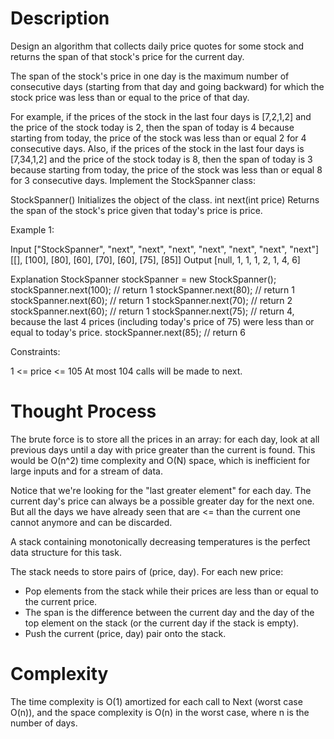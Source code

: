 # Description 

Design an algorithm that collects daily price quotes for some stock and returns the span of that stock's price for the current day.

The span of the stock's price in one day is the maximum number of consecutive days (starting from that day and going backward) for which the stock price was less than or equal to the price of that day.

For example, if the prices of the stock in the last four days is [7,2,1,2] and the price of the stock today is 2, then the span of today is 4 because starting from today, the price of the stock was less than or equal 2 for 4 consecutive days.
Also, if the prices of the stock in the last four days is [7,34,1,2] and the price of the stock today is 8, then the span of today is 3 because starting from today, the price of the stock was less than or equal 8 for 3 consecutive days.
Implement the StockSpanner class:

StockSpanner() Initializes the object of the class.
int next(int price) Returns the span of the stock's price given that today's price is price.
 

Example 1:

Input
["StockSpanner", "next", "next", "next", "next", "next", "next", "next"]
[[], [100], [80], [60], [70], [60], [75], [85]]
Output
[null, 1, 1, 1, 2, 1, 4, 6]

Explanation
StockSpanner stockSpanner = new StockSpanner();
stockSpanner.next(100); // return 1
stockSpanner.next(80);  // return 1
stockSpanner.next(60);  // return 1
stockSpanner.next(70);  // return 2
stockSpanner.next(60);  // return 1
stockSpanner.next(75);  // return 4, because the last 4 prices (including today's price of 75) were less than or equal to today's price.
stockSpanner.next(85);  // return 6
 

Constraints:

1 <= price <= 105
At most 104 calls will be made to next.

# Thought Process

The brute force is to store all the prices in an array: for each day, look at all previous days until a day with price greater than the current is found. This would be O(n^2) time complexity and O(N) space, which is inefficient for large inputs and for a stream of data.

Notice that we're looking for the "last greater element" for each day. The current day's price can always be a possible greater day for the next one. 
But all the days we have already seen that are <= than the current one cannot anymore and can be discarded.

A stack containing monotonically decreasing temperatures is the perfect data structure for this task.

The stack needs to store pairs of (price, day). For each new price:
- Pop elements from the stack while their prices are less than or equal to the current price.
- The span is the difference between the current day and the day of the top element on the stack (or the current day if the stack is empty).
- Push the current (price, day) pair onto the stack.

# Complexity

The time complexity is O(1) amortized for each call to Next (worst case O(n)), and the space complexity is O(n) in the worst case, where n is the number of days.

